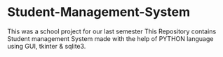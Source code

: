 # Student-Management-System
This was a school project for our last semester
This Repository contains Student management System made with the help of PYTHON language using GUI, tkinter & sqlite3.
